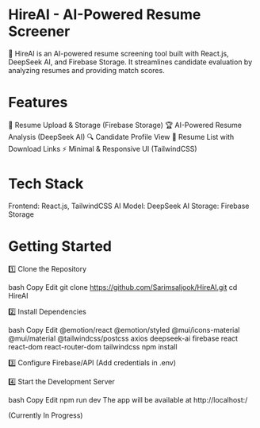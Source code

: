 # HireAI - AI-Powered Resume Screener
🚀 HireAI is an AI-powered resume screening tool built with React.js, DeepSeek AI, and Firebase Storage. It streamlines candidate evaluation by analyzing resumes and providing match scores.

# Features
📂 Resume Upload & Storage (Firebase Storage)
🏆 AI-Powered Resume Analysis (DeepSeek AI)
🔍 Candidate Profile View
📜 Resume List with Download Links
⚡ Minimal & Responsive UI (TailwindCSS)

# Tech Stack
Frontend: React.js, TailwindCSS
AI Model: DeepSeek AI
Storage: Firebase Storage

# Getting Started

1️⃣ Clone the Repository

bash
Copy
Edit
git clone https://github.com/Sarimsaljook/HireAI.git
cd HireAI

2️⃣ Install Dependencies

bash
Copy
Edit
@emotion/react
@emotion/styled
@mui/icons-material
@mui/material
@tailwindcss/postcss
axios
deepseek-ai
firebase
react
react-dom
react-router-dom
tailwindcss
npm install

3️⃣ Configure Firebase/API (Add credentials in .env)

4️⃣ Start the Development Server

bash
Copy
Edit
npm run dev
The app will be available at http://localhost:/

(Currently In Progress)


